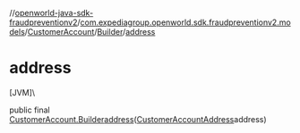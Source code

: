 //[openworld-java-sdk-fraudpreventionv2](../../../../index.md)/[com.expediagroup.openworld.sdk.fraudpreventionv2.models](../../index.md)/[CustomerAccount](../index.md)/[Builder](index.md)/[address](address.md)

# address

[JVM]\

public final [CustomerAccount.Builder](index.md)[address](address.md)([CustomerAccountAddress](../../-customer-account-address/index.md)address)
